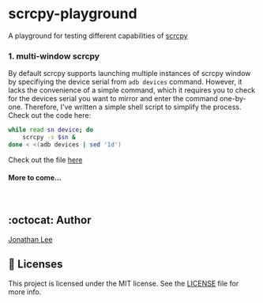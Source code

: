 # scrcpy-playground
A playground for testing different capabilities of [scrcpy](https://github.com/Genymobile/scrcpy)

### 1. multi-window scrcpy
By default scrcpy supports launching multiple instances of scrcpy window by specifiying the device serial from `adb devices` command. However, it lacks the convenience of a simple command, which it requires you to check for the devices serial you want to mirror and enter the command one-by-one. Therefore, I've written a simple shell script to simplify the process. Check out the code here:
```bash
while read sn device; do
    scrcpy -s $sn &
done < <(adb devices | sed '1d')
```
Check out the file [here](https://github.com/jonathanlee06/scrcpy-playground/blob/master/multi-window.sh)


#### More to come...

<br/>

## :octocat: Author
[Jonathan Lee](https://github.com/jonathanlee06)

## :bookmark_tabs: Licenses
This project is licensed under the MIT license. See the [LICENSE](https://github.com/jonathanlee06/scrcpy-playground/blob/master/LICENSE) file for more info.
